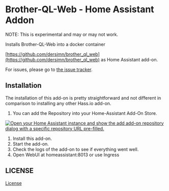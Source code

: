 # Brother-QL-Web - Home Assistant Addon

NOTE: This is experimental and may or may not work.

Installs Brother-QL-Web into a docker container

[https://github.com/dersimn/brother_ql_web](https://github.com/dersimn/brother_ql_web) as Home Assistant add-on.

For issues, please go to [the issue tracker](https://github.com/saya6k/hassio-addons/issues/issues).

## Installation

The installation of this add-on is pretty straightforward and not different in
comparison to installing any other Hass.io add-on.


1. You can add the Repository into your Home-Assistant Add-On Store.

[![Open your Home Assistant instance and show the add add-on repository dialog with a specific repository URL pre-filled.](https://my.home-assistant.io/badges/supervisor_add_addon_repository.svg)](https://my.home-assistant.io/redirect/supervisor_add_addon_repository/?repository_url=https%3A%2F%2Fgithub.com%2Fsaya6k%2Fhassio-addons)

1. Install this add-on.
1. Start the add-on.
1. Check the logs of the add-on to see if everything went well.
1. Open WebUI at homeassistant:8013 or use Ingress

## LICENSE

[License](./LICENSE)
